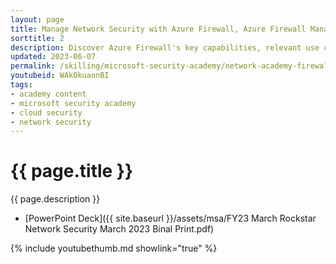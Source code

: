 ```yaml
---
layout: page
title: Manage Network Security with Azure Firewall, Azure Firewall Manager, and Azure Firewall Premium
sorttitle: 2
description: Discover Azure Firewall's key capabilities, relevant use cases and features that centrally protect your workloads in Azure. Learn how to ease management and configuration overhead with a cloud-native firewall all paired with an extensive demo. Lastly, dive deep into Azure Firewall Premium's core features of intrusion detection and prevention (IDPS), TLS inspection, and how to use Azure Firewall Workbook for network traffic insights.
updated: 2023-06-07
permalink: /skilling/microsoft-security-academy/network-academy-firewall-manager
youtubeid: WAkOkuaonBI
tags: 
- academy content
- microsoft security academy
- cloud security
- network security
---
```


# {{ page.title }}

{{ page.description }}

* [PowerPoint Deck]({{ site.baseurl }}/assets/msa/FY23 March Rockstar Network Security March 2023 Binal Print.pdf)

{% include youtubethumb.md showlink="true" %}